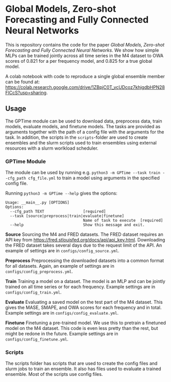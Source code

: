 # Global Models, Zero-shot Forecasting and Fully Connected Neural Networks

This is repository contains the code for the paper *Global Models, Zero-shot Forecasting and Fully Connected Neural Networks*. We show how simple MLPs can be trained jointly across all time series in the M4 dataset to OWA scores of 0.821 for a per frequency model, and 0.825 for a true global model.

A colab notebook with code to reproduce a single global ensemble member can be found at: https://colab.research.google.com/drive/1ZBpjC0T_vcUDcoz7khjgdbHPN28FlCcS?usp=sharing.

## Usage
The GPTime module can be used to download data, preprocess data, train models, evaluate models, and finetune models. The tasks are provided as arguments together with the path of a config file with the arguments for the task. In addition, the scripts in the `scripts`-folder are used to create ensembles and the slurm scripts used to train ensembles using external resources with a slurm worlkload scheduler.

### GPTime Module
The module can be used by running e.g. `python3 -m GPTime --task train --cfg_path cfg_file.yml` to train a model using arguments in the specified config file.

Running `python3 -m GPTime --help` gives the options:
```
Usage: __main__.py [OPTIONS]                                                                                         
Options:                                                                                                             
  --cfg_path TEXT                 [required]                                                                         
  --task [source|preprocess|train|evaluate|finetune]                                                                 
                                  Name of task to execute  [required]                                                
  --help                          Show this message and exit. 
```

**Source**
Sourcing the M4 and FRED datasets. The FRED dataset requires an API key from https://fred.stlouisfed.org/docs/api/api_key.html. Downloading the FRED dataset takes several days due to the request limit of the API. An example of settings are in `configs/config_source.yml`.

**Preprocess**
Preprocessing the downloaded datasets into a common format for all datasets. Again, an example of settings are in `configs/config_preprocess.yml`.

**Train**
Training a model on a dataset. The model is an MLP and can be jointly trained on all time series or for each frequency. Example settings are in `configs/config_train.yml`.

**Evaluate**
Evaluating a saved model on the test part of the M4 dataset. This gives the MASE, SMAPE, and OWA scores for each frequency and in total. Example settings are in `configs/config_evaluate.yml`.

**Finetune**
Finetuning a pre-trained model. We use this to pretrain a finetuned model on the M4 dataset. This code is even less pretty than the rest, but might be redone in the future. Example settings are in `configs/config_finetune.yml`.

### Scripts
The scripts folder has scripts that are used to create the config files and slurm jobs to train an ensemble. It also has files used to evaluate a trained ensemble. Most of the scripts use config files.
